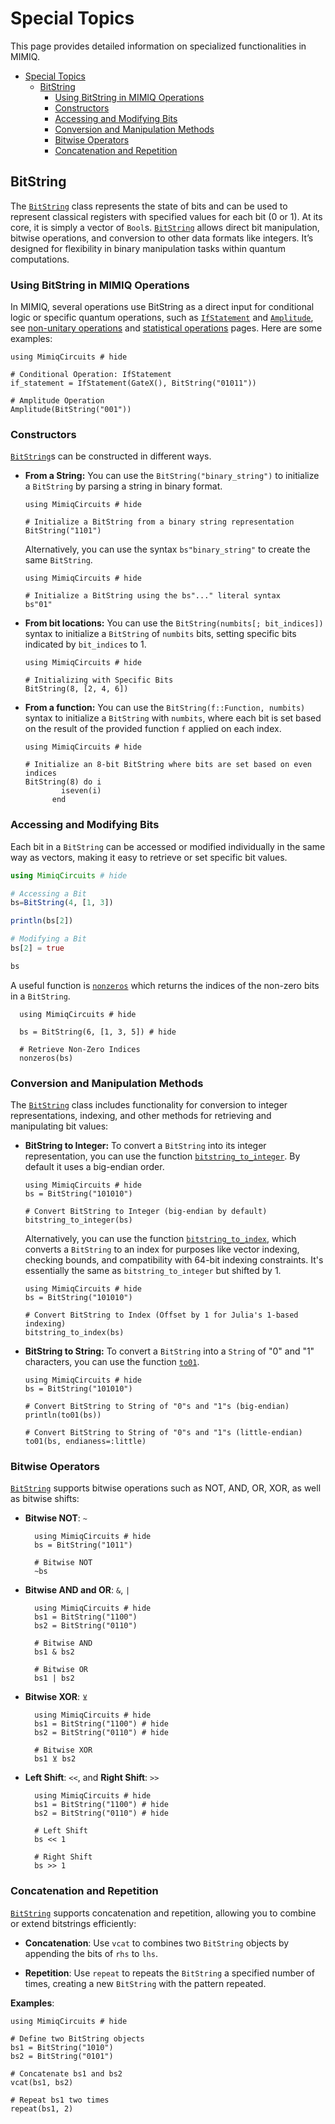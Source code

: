 # Special Topics

This page provides detailed information on specialized functionalities in MIMIQ.

- [Special Topics](#special-topics)
  - [BitString](#bitstring)
    - [Using BitString in MIMIQ Operations](#using-bitstring-in-mimiq-operations)
    - [Constructors](#constructors)
    - [Accessing and Modifying Bits](#accessing-and-modifying-bits)
    - [Conversion and Manipulation Methods](#conversion-and-manipulation-methods)
    - [Bitwise Operators](#bitwise-operators)
    - [Concatenation and Repetition](#concatenation-and-repetition)

## BitString

The [`BitString`](@ref) class represents the state of bits and can be used to represent classical registers with specified values for each bit (0 or 1). At its core, it is simply a vector of `Bool`s.
[`BitString`](@ref) allows direct bit manipulation, bitwise operations, and conversion to other data formats like integers. It’s designed for flexibility in binary manipulation tasks within quantum computations.

### Using BitString in MIMIQ Operations

In MIMIQ, several operations use BitString as a direct input for conditional logic or specific quantum operations, such as [`IfStatement`](@ref) and [`Amplitude`](@ref), see [non-unitary operations](non_unitary_ops.md) and [statistical operations](statistical_ops.md) pages. Here are some examples:

```@example remoteexec
using MimiqCircuits # hide

# Conditional Operation: IfStatement
if_statement = IfStatement(GateX(), BitString("01011"))

# Amplitude Operation
Amplitude(BitString("001"))
```

### Constructors

[`BitString`](@ref)s can be constructed in different ways.

- **From a String:** You can use the `BitString("binary_string")` to initialize a `BitString` by parsing a string in binary format.

  ```@example remoteexec
  using MimiqCircuits # hide

  # Initialize a BitString from a binary string representation
  BitString("1101")
  ```

  Alternatively, you can use the syntax `bs"binary_string"` to create the same `BitString`.

  ```@example remoteexec
  using MimiqCircuits # hide

  # Initialize a BitString using the bs"..." literal syntax
  bs"01"
  ```

- **From bit locations:** You can use the `BitString(numbits[; bit_indices])` syntax to initialize a `BitString` of `numbits` bits, setting specific bits indicated by `bit_indices` to 1.

  ```@example remoteexec
  using MimiqCircuits # hide

  # Initializing with Specific Bits
  BitString(8, [2, 4, 6])
  ```
  
- **From a function:** You can use the `BitString(f::Function, numbits)` syntax to initialize a `BitString` with `numbits`, where each bit is set based on the result of the provided function `f` applied on each index.

  ```@example remoteexec
  using MimiqCircuits # hide

  # Initialize an 8-bit BitString where bits are set based on even indices
  BitString(8) do i
          iseven(i)
        end
  ```

### Accessing and Modifying Bits

Each bit in a `BitString` can be accessed or modified individually in the same way as vectors, making it easy to retrieve or set specific bit values.

```julia
using MimiqCircuits # hide

# Accessing a Bit
bs=BitString(4, [1, 3])

println(bs[2])

# Modifying a Bit
bs[2] = true

bs
```

A useful function is [`nonzeros`](@ref) which returns the indices of the non-zero bits in a `BitString`.

```@example remoteexec
  using MimiqCircuits # hide

  bs = BitString(6, [1, 3, 5]) # hide

  # Retrieve Non-Zero Indices
  nonzeros(bs)
```

### Conversion and Manipulation Methods

The [`BitString`](@ref) class includes functionality for conversion to integer representations, indexing, and other methods for retrieving and manipulating bit values:

- **BitString to Integer:** To convert a `BitString` into its integer representation, you can use the function [`bitstring_to_integer`](@ref). By default it uses a big-endian order.

  ```@example remoteexec
  using MimiqCircuits # hide
  bs = BitString("101010")
  
  # Convert BitString to Integer (big-endian by default)
  bitstring_to_integer(bs)
  ```
  
  Alternatively, you can use the function [`bitstring_to_index`](@ref), which converts a `BitString` to an index for purposes like vector indexing, checking bounds, and compatibility with 64-bit indexing constraints. It's essentially the same as `bitstring_to_integer` but shifted by 1.

  ```@example remoteexec
  using MimiqCircuits # hide
  bs = BitString("101010")

  # Convert BitString to Index (Offset by 1 for Julia's 1-based indexing)
  bitstring_to_index(bs)
  ```

- **BitString to String:** To convert a `BitString` into a `String` of "0" and "1" characters, you can use the function [`to01`](@ref).

  ```@example remoteexec
  using MimiqCircuits # hide
  bs = BitString("101010")

  # Convert BitString to String of "0"s and "1"s (big-endian)
  println(to01(bs))

  # Convert BitString to String of "0"s and "1"s (little-endian)
  to01(bs, endianess=:little)
  ```

    

### Bitwise Operators

[`BitString`](@ref) supports bitwise operations such as NOT, AND, OR, XOR, as well as bitwise shifts:

- **Bitwise NOT**: `~`

  ```@example remoteexec
    using MimiqCircuits # hide
    bs = BitString("1011")

    # Bitwise NOT
    ~bs
  ```

- **Bitwise AND and OR**: `&`, `|`

  ```@example remoteexec
    using MimiqCircuits # hide
    bs1 = BitString("1100")
    bs2 = BitString("0110")

    # Bitwise AND
    bs1 & bs2
  ```

  ```@example remoteexec
    # Bitwise OR
    bs1 | bs2
  ```

- **Bitwise XOR**: `⊻`

  ```@example remoteexec
    using MimiqCircuits # hide
    bs1 = BitString("1100") # hide
    bs2 = BitString("0110") # hide

    # Bitwise XOR
    bs1 ⊻ bs2
  ```

- **Left Shift**: `<<`, and **Right Shift**: `>>`

  ```@example remoteexec
    using MimiqCircuits # hide
    bs1 = BitString("1100") # hide
    bs2 = BitString("0110") # hide

    # Left Shift
    bs << 1
  ```

  ```@example remoteexec
    # Right Shift
    bs >> 1
  ```

### Concatenation and Repetition

[`BitString`](@ref) supports concatenation and repetition, allowing you to combine or extend bitstrings efficiently:

- **Concatenation**: Use `vcat` to combines two `BitString` objects by appending the bits of `rhs` to `lhs`.

- **Repetition**: Use `repeat` to repeats the `BitString` a specified number of times, creating a new `BitString` with the pattern repeated.

**Examples**:

```@example remoteexec
using MimiqCircuits # hide

# Define two BitString objects
bs1 = BitString("1010")
bs2 = BitString("0101")

# Concatenate bs1 and bs2
vcat(bs1, bs2)
```

```@example remoteexec
# Repeat bs1 two times
repeat(bs1, 2)
```
